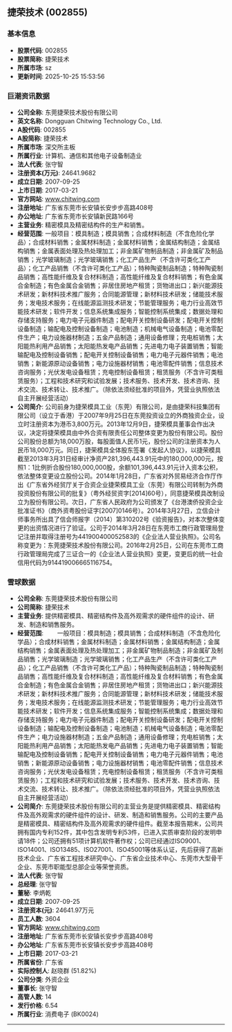 ## 捷荣技术 (002855)

### 基本信息

- **股票代码**: 002855
- **股票简称**: 捷荣技术
- **所属市场**: sz
- **更新时间**: 2025-10-25 15:53:56

### 巨潮资讯数据

- **公司全称**: 东莞捷荣技术股份有限公司
- **英文名称**: Dongguan Chitwing Technology Co., Ltd.
- **A股代码**: 002855
- **A股简称**: 捷荣技术
- **所属市场**: 深交所主板
- **所属行业**: 计算机、通信和其他电子设备制造业
- **法人代表**: 张守智
- **注册资本(万元)**: 24641.9682
- **成立日期**: 2007-09-25
- **上市日期**: 2017-03-21
- **官方网站**: www.chitwing.com
- **注册地址**: 广东省东莞市长安镇长安步步高路408号
- **办公地址**: 广东省东莞市长安镇新民路166号
- **主营业务**: 精密模具及精密结构件的生产和销售。
- **经营范围**: 一般项目：模具制造；模具销售；合成材料制造（不含危险化学品）；合成材料销售；金属材料制造；金属材料销售；金属结构制造；金属结构销售；金属表面处理及热处理加工；非金属矿物制品制造；非金属矿及制品销售；光学玻璃制造；光学玻璃销售；化工产品生产（不含许可类化工产品）；化工产品销售（不含许可类化工产品）；特种陶瓷制品制造；特种陶瓷制品销售；高性能纤维及复合材料制造；高性能纤维及复合材料销售；有色金属合金制造；有色金属合金销售；非居住房地产租赁；货物进出口；新兴能源技术研发；新材料技术推广服务；合同能源管理；新材料技术研发；储能技术服务；发电技术服务；在线能源监测技术研发；节能管理服务；电力行业高效节能技术研发；软件开发；信息系统集成服务；智能控制系统集成；数据处理和存储支持服务；电力电子元器件制造；配电开关控制设备研发；配电开关控制设备制造；输配电及控制设备制造；电池制造；机械电气设备制造；电池零配件生产；电力设施器材制造；五金产品制造；通用设备修理；充电桩销售；太阳能热利用产品销售；太阳能热发电产品销售；先进电力电子装置销售；智能输配电及控制设备销售；配电开关控制设备销售；电力电子元器件销售；电池销售；新能源原动设备销售；电力设施器材销售；电池零配件销售；信息技术咨询服务；光伏发电设备租赁；充电控制设备租赁；租赁服务（不含许可类租赁服务）；工程和技术研究和试验发展；技术服务、技术开发、技术咨询、技术交流、技术转让、技术推广。（除依法须经批准的项目外，凭营业执照依法自主开展经营活动）
- **公司简介**: 公司前身为捷荣模具工业（东莞）有限公司，是由捷荣科技集团有限公司（设立于香港）于2007年9月25日在东莞投资设立的外商独资企业，设立时注册资本为港币3,800万元。2013年12月9日，捷荣模具董事会作出决议，决定将捷荣模具由中外合资有限责任公司整体变更为股份有限公司。股份公司股份总额为18,000万股，每股面值人民币1元，股份公司的注册资本为人民币18,000万元。同日，捷荣模具全体股东签署《发起人协议》，以捷荣模具截至2013年3月31日经审计净资产281,396,443.91元中的180,000,000元，按照1：1比例折合股份180,000,000股，余额101,396,443.91元计入资本公积，依法整体变更设立股份公司。2014年1月28日，广东省对外贸易经济合作厅作出《广东省外经贸厅关于合资企业捷荣模具工业（东莞）有限公司转制为外商投资股份有限公司的批复》（粤外经贸资字[2014]60号），同意捷荣模具改制设立为股份有限公司。次日，广东省人民政府为公司颁发了《台港澳侨投资企业批准证书》（商外资粤股份证字[2007]0146号）。2014年3月27日，立信会计师事务所出具了信会师报字（2014）第310202号《验资报告》，对本次整体变更的出资情况进行了验证。公司于2014年3月28日在东莞市工商行政管理局登记注册并取得注册号为441900400052583的《企业法人营业执照》。公司名称变更为：东莞捷荣技术股份有限公司。2016年2月25日，公司在东莞市工商行政管理局完成了三证合一的《企业法人营业执照》变更，变更后的统一社会信用代码为914419006665116754。

### 雪球数据

- **公司全称**: 东莞捷荣技术股份有限公司
- **公司简称**: 捷荣技术
- **主营业务**: 提供精密模具、精密结构件及高外观需求的硬件组件的设计、研发、制造和销售服务。
- **经营范围**: 　　一般项目：模具制造；模具销售；合成材料制造（不含危险化学品）；合成材料销售；金属材料制造；金属材料销售；金属结构制造；金属结构销售；金属表面处理及热处理加工；非金属矿物制品制造；非金属矿及制品销售；光学玻璃制造；光学玻璃销售；化工产品生产（不含许可类化工产品）；化工产品销售（不含许可类化工产品）；特种陶瓷制品制造；特种陶瓷制品销售；高性能纤维及复合材料制造；高性能纤维及复合材料销售；有色金属合金制造；有色金属合金销售；非居住房地产租赁；货物进出口；新兴能源技术研发；新材料技术推广服务；合同能源管理；新材料技术研发；储能技术服务；发电技术服务；在线能源监测技术研发；节能管理服务；电力行业高效节能技术研发；软件开发；信息系统集成服务；智能控制系统集成；数据处理和存储支持服务；电力电子元器件制造；配电开关控制设备研发；配电开关控制设备制造；输配电及控制设备制造；电池制造；机械电气设备制造；电池零配件生产；电力设施器材制造；五金产品制造；通用设备修理；充电桩销售；太阳能热利用产品销售；太阳能热发电产品销售；先进电力电子装置销售；智能输配电及控制设备销售；配电开关控制设备销售；电力电子元器件销售；电池销售；新能源原动设备销售；电力设施器材销售；电池零配件销售；信息技术咨询服务；光伏发电设备租赁；充电控制设备租赁；租赁服务（不含许可类租赁服务）；工程和技术研究和试验发展；技术服务、技术开发、技术咨询、技术交流、技术转让、技术推广。（除依法须经批准的项目外，凭营业执照依法自主开展经营活动）
- **公司简介**: 东莞捷荣技术股份有限公司的主营业务是提供精密模具、精密结构件及高外观需求的硬件组件的设计、研发、制造和销售服务。公司的主要产品是精密模具、精密结构件及高外观需求的硬件组件。截至本报告期末，公司共拥有国内专利152件，其中包含发明专利53件，已进入实质审查阶段的发明申请18件；公司还拥有51项计算机软件著作权；公司已经通过ISO9001、ISO14001、ISO13485、ISO27001、ISO45001等体系认证，先后获得了高新技术企业、广东省工程技术研究中心、广东省企业技术中心、东莞市大型骨干企业、东莞市职能型总部企业等荣誉资质。
- **法人代表**: 张守智
- **总经理**: 张守智
- **董秘**: 李炳乾
- **成立日期**: 2007-09-25
- **注册资本(元)**: 24641.97万元
- **员工人数**: 3604
- **官方网站**: www.chitwing.com
- **注册地址**: 广东省东莞市长安镇长安步步高路408号
- **办公地址**: 广东省东莞市长安镇长安步步高路408号
- **上市日期**: 2017-03-21
- **所属省份**: 广东省
- **实际控制人**: 赵晓群 (51.82%)
- **公司分类**: 外资企业
- **董事长**: 张守智
- **高管人数**: 14
- **发行价格**: 6.54
- **所属行业**: 消费电子 (BK0024)

---